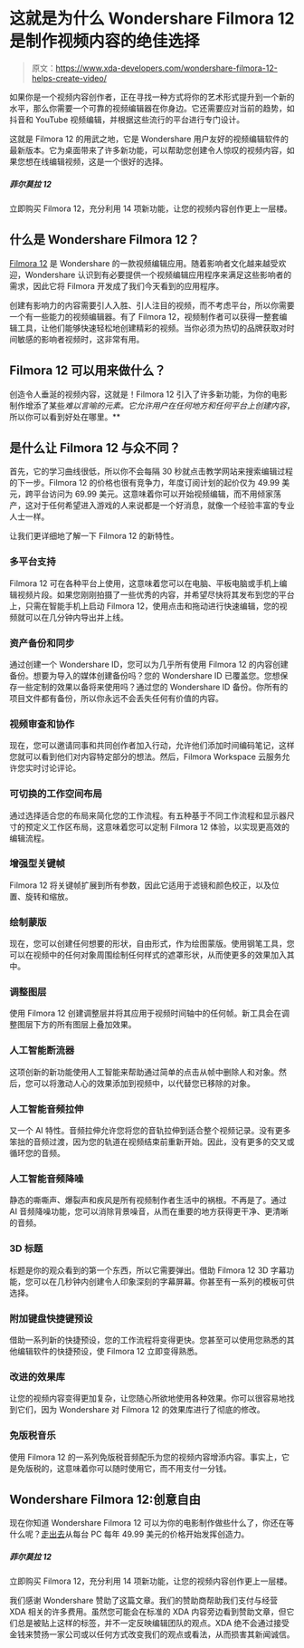 # 这就是为什么 Wondershare Filmora 12 是制作视频内容的绝佳选择

> 原文：<https://www.xda-developers.com/wondershare-filmora-12-helps-create-video/>

如果你是一个视频内容创作者，正在寻找一种方式将你的艺术形式提升到一个新的水平，那么你需要一个可靠的视频编辑器在你身边。它还需要应对当前的趋势，如抖音和 YouTube 视频编辑，并根据这些流行的平台进行专门设计。

这就是 Filmora 12 的用武之地，它是 Wondershare 用户友好的视频编辑软件的最新版本。它为桌面带来了许多新功能，可以帮助您创建令人惊叹的视频内容，如果您想在线编辑视频，这是一个很好的选择。

##### 菲尔莫拉 12

立即购买 Filmora 12，充分利用 14 项新功能，让您的视频内容创作更上一层楼。

## 什么是 Wondershare Filmora 12？

[Filmora 12](https://filmora.wondershare.com/) 是 Wondershare 的一款视频编辑应用。随着影响者文化越来越受欢迎，Wondershare 认识到有必要提供一个视频编辑应用程序来满足这些影响者的需求，因此它将 Filmora 开发成了我们今天看到的应用程序。

创建有影响力的内容需要引人入胜、引人注目的视频，而不考虑平台，所以你需要一个有一些能力的视频编辑器。有了 Filmora 12，视频制作者可以获得一整套编辑工具，让他们能够快速轻松地创建精彩的视频。当你必须为热切的品牌获取对时间敏感的影响者视频时，这非常有用。

## Filmora 12 可以用来做什么？

创造令人垂涎的视频内容，这就是！Filmora 12 引入了许多新功能，为你的电影制作增添了某些*难以言喻的元素。它允许用户在任何地方和任何平台上创建内容*，所以你可以看到好处在哪里。**

## 是什么让 Filmora 12 与众不同？

首先，它的学习曲线很低，所以你不会每隔 30 秒就点击教学网站来搜索编辑过程的下一步。Filmora 12 的价格也很有竞争力，年度订阅计划的起价仅为 49.99 美元，跨平台访问为 69.99 美元。这意味着你可以开始视频编辑，而不用倾家荡产，这对于任何希望进入游戏的人来说都是一个好消息，就像一个经验丰富的专业人士一样。

让我们更详细地了解一下 Filmora 12 的新特性。

### 多平台支持

Filmora 12 可在各种平台上使用，这意味着您可以在电脑、平板电脑或手机上编辑视频片段。如果您刚刚拍摄了一些优秀的内容，并希望尽快将其发布到您的平台上，只需在智能手机上启动 Filmora 12，使用点击和拖动进行快速编辑，您的视频就可以在几分钟内导出并上线。

### 资产备份和同步

通过创建一个 Wondershare ID，您可以为几乎所有使用 Filmora 12 的内容创建备份。想要为导入的媒体创建备份吗？您的 Wondershare ID 已覆盖您。您想保存一些定制的效果以备将来使用吗？通过您的 Wondershare ID 备份。你所有的项目文件都有备份，所以你永远不会丢失任何有价值的内容。

### 视频审查和协作

现在，您可以邀请同事和共同创作者加入行动，允许他们添加时间编码笔记，这样您就可以看到他们对内容特定部分的想法。然后，Filmora Workspace 云服务允许您实时讨论评论。

### 可切换的工作空间布局

通过选择适合您的布局来简化您的工作流程。有五种基于不同工作流程和显示器尺寸的预定义工作区布局，这意味着您可以定制 Filmora 12 体验，以实现更高效的编辑流程。

### 增强型关键帧

Filmora 12 将关键帧扩展到所有参数，因此它适用于滤镜和颜色校正，以及位置、旋转和缩放。

### 绘制蒙版

现在，您可以创建任何想要的形状，自由形式，作为绘图蒙版。使用钢笔工具，您可以在视频中的任何对象周围绘制任何样式的遮罩形状，从而使更多的效果加入其中。

### 调整图层

使用 Filmora 12 创建调整层并将其应用于视频时间轴中的任何帧。新工具会在调整图层下方的所有图层上叠加效果。

### 人工智能断流器

这项创新的新功能使用人工智能来帮助通过简单的点击从帧中删除人和对象。然后，您可以将激动人心的效果添加到视频中，以代替您已移除的对象。

### 人工智能音频拉伸

又一个 AI 特性。音频拉伸允许您将您的音轨拉伸到适合整个视频记录。没有更多笨拙的音频过渡，因为您的轨道在视频结束前重新开始。因此，没有更多的交叉或循环您的音频。

### 人工智能音频降噪

静态的嘶嘶声、爆裂声和疾风是所有视频制作者生活中的祸根。不再是了。通过 AI 音频降噪功能，您可以消除背景噪音，从而在重要的地方获得更干净、更清晰的音频。

### 3D 标题

标题是你的观众看到的第一个东西，所以它需要弹出。借助 Filmora 12 3D 字幕功能，您可以在几秒钟内创建令人印象深刻的字幕屏幕。你甚至有一系列的模板可供选择。

### 附加键盘快捷键预设

借助一系列新的快捷预设，您的工作流程将变得更快。您甚至可以使用您熟悉的其他编辑软件的快捷预设，使 Filmora 12 立即变得熟悉。

### 改进的效果库

让您的视频内容变得更加复杂，让您随心所欲地使用各种效果。你可以很容易地找到它们，因为 Wondershare 对 Filmora 12 的效果库进行了彻底的修改。

### 免版税音乐

使用 Filmora 12 的一系列免版税音频配乐为您的视频内容增添内容。事实上，它是免版税的，这意味着你可以随时使用它，而不用支付一分钱。

## Wondershare Filmora 12:创意自由

现在你知道 Wondershare Filmora 12 可以为你的电影制作做些什么了，你还在等什么呢？[走出去](https://filmora.wondershare.com/utm_source=other_media_sites&utm_medium=referral&utm_campaign=20221212fxoyjl10&utm_term=xda)从每台 PC 每年 49.99 美元的价格开始发挥创造力。

##### 菲尔莫拉 12

立即购买 Filmora 12，充分利用 14 项新功能，让您的视频内容创作更上一层楼。

我们感谢 Wondershare 赞助了这篇文章。我们的赞助商帮助我们支付与经营 XDA 相关的许多费用。虽然您可能会在标准的 XDA 内容旁边看到赞助文章，但它们总是被贴上这样的标签，并不一定反映编辑团队的观点。XDA 绝不会通过接受金钱来赞扬一家公司或以任何方式改变我们的观点或看法，从而损害其新闻诚信。